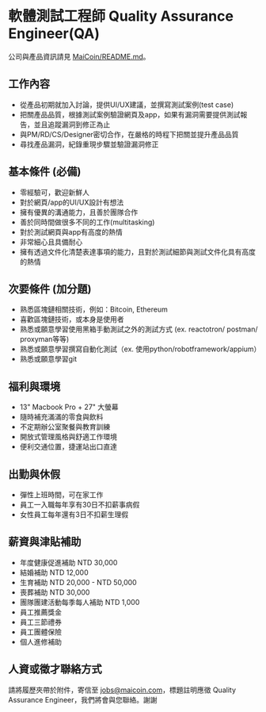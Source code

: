 # 軟體測試工程師 Quality Assurance Engineer(QA)

公司與產品資訊請見 [MaiCoin/README.md](README.md)。

## 工作內容

* 從產品初期就加入討論，提供UI/UX建議，並撰寫測試案例(test case)
* 把關產品品質，根據測試案例驗證網頁及app，如果有漏洞需要提供測試報告，並且追蹤漏洞到修正為止
* 與PM/RD/CS/Designer密切合作，在嚴格的時程下把關並提升產品品質
* 尋找產品漏洞，紀錄重現步驟並驗證漏洞修正

## 基本條件 (必備)

* 零經驗可，歡迎新鮮人
* 對於網頁/app的UI/UX設計有想法
* 擁有優異的溝通能力，且善於團隊合作
* 善於同時間做很多不同的工作(multitasking)
* 對於測試網頁與app有高度的熱情
* 非常細心且具備耐心
* 擁有透過文件化清楚表達事項的能力，且對於測試細節與測試文件化具有高度的熱情

## 次要條件 (加分題)

* 熟悉區塊鏈相關技術，例如：Bitcoin, Ethereum
* 喜歡區塊鏈技術，或本身是使用者
* 熟悉或願意學習使用黑箱手動測試之外的測試方式 (ex. reactotron/ postman/ proxyman等等)
* 熟悉或願意學習撰寫自動化測試（ex. 使用python/robotframework/appium）
* 熟悉或願意學習git

## 福利與環境

* 13" Macbook Pro + 27" 大螢幕
* 隨時補充滿滿的零食與飲料
* 不定期辦公室聚餐與教育訓練
* 開放式管理風格與舒適工作環境
* 便利交通位置，捷運站出口直達

## 出勤與休假

* 彈性上班時間，可在家工作
* 員工一入職每年享有30日不扣薪事病假
* 女性員工每年還有3日不扣薪生理假

## 薪資與津貼補助

* 年度健康促進補助 NTD 30,000
* 結婚補助 NTD 12,000
* 生育補助 NTD 20,000 - NTD 50,000
* 喪葬補助 NTD 30,000
* 團隊團建活動每季每人補助 NTD 1,000
* 員工推薦獎金
* 員工三節禮券
* 員工團體保險
* 個人進修補助

## 人資或徵才聯絡方式
請將履歷夾帶於附件，寄信至 jobs@maicoin.com，標題註明應徵 Quality Assurance Engineer，我們將會與您聯絡。謝謝

